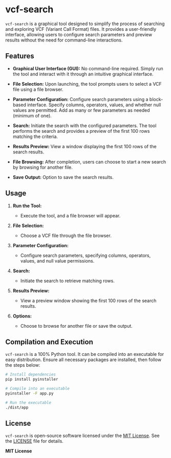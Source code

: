 # vcf-search

`vcf-search` is a graphical tool designed to simplify the process of searching and exploring VCF (Variant Call Format) files. It provides a user-friendly interface, allowing users to configure search parameters and preview results without the need for command-line interactions.

## Features

- **Graphical User Interface (GUI):** No command-line required. Simply run the tool and interact with it through an intuitive graphical interface.

- **File Selection:** Upon launching, the tool prompts users to select a VCF file using a file browser.

- **Parameter Configuration:** Configure search parameters using a block-based interface. Specify columns, operators, values, and whether null values are permitted. Add as many or few parameters as needed (minimum of one).

- **Search:** Initiate the search with the configured parameters. The tool performs the search and provides a preview of the first 100 rows matching the criteria.

- **Results Preview:** View a window displaying the first 100 rows of the search results.

- **File Browsing:** After completion, users can choose to start a new search by browsing for another file.

- **Save Output:** Option to save the search results.

## Usage

1. **Run the Tool:**
   - Execute the tool, and a file browser will appear.

2. **File Selection:**
   - Choose a VCF file through the file browser.

3. **Parameter Configuration:**
   - Configure search parameters, specifying columns, operators, values, and null value permissions.

4. **Search:**
   - Initiate the search to retrieve matching rows.

5. **Results Preview:**
   - View a preview window showing the first 100 rows of the search results.

6. **Options:**
   - Choose to browse for another file or save the output.

## Compilation and Execution

`vcf-search` is a 100% Python tool. It can be compiled into an executable for easy distribution. Ensure all necessary packages are installed, then follow the steps below:

```bash
# Install dependencies
pip install pyinstaller

# Compile into an executable
pyinstaller -F app.py

# Run the executable
./dist/app
```

## License

`vcf-search` is open-source software licensed under the [MIT License](LICENSE). See the [LICENSE](LICENSE) file for details.

**MIT License**
